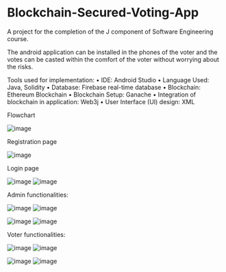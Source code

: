 # Blockchain-Secured-Voting-App
A project for the completion of the J component of Software Engineering course.

The android application can be installed in the phones of the voter and the votes can be casted within the comfort of the voter without worrying about the risks.

Tools used for implementation:
•	IDE: Android Studio 
•	Language Used: Java, Solidity 
•	Database: Firebase real-time database 
•	Blockchain: Ethereum Blockchain 
•	Blockchain Setup: Ganache 
•	Integration of blockchain in application: Web3j 
•	User Interface (UI) design: XML


Flowchart

![image](https://user-images.githubusercontent.com/89520561/169280640-41d147c3-5cbd-44a2-b8bb-d526ce705659.png)


Registration page


![image](https://user-images.githubusercontent.com/89520561/169281081-55aff177-6c2b-46c0-9702-f0cde44c0b78.png)


Login page


![image](https://user-images.githubusercontent.com/89520561/169281272-1cf0b006-5de4-4de2-b13a-2adcaaa6f545.png)
![image](https://user-images.githubusercontent.com/89520561/169281365-5049d880-d0fe-45aa-8ace-7baf9ae1eddc.png)


Admin functionalities:


![image](https://user-images.githubusercontent.com/89520561/169281552-f5752d4f-46b8-48a9-9141-a1e9563f8314.png)
![image](https://user-images.githubusercontent.com/89520561/169281629-622fc493-da9f-4506-823c-ad6616864f2d.png)


![image](https://user-images.githubusercontent.com/89520561/169281720-151a2353-b3fe-405b-89bd-5c54bc42e622.png)
![image](https://user-images.githubusercontent.com/89520561/169281770-046ce358-0be6-41e5-b804-756dfc4c126a.png)


Voter functionalities:


![image](https://user-images.githubusercontent.com/89520561/169281936-a137571a-5187-4f1b-852e-a29a4bbb74bc.png)
![image](https://user-images.githubusercontent.com/89520561/169281996-d7e886d8-49c2-43ad-a2fe-db3ede3b4dd4.png)


![image](https://user-images.githubusercontent.com/89520561/169282112-700ae4fa-4d2b-4bc8-bd35-75c1f44ea636.png)
![image](https://user-images.githubusercontent.com/89520561/169282188-612008ac-c36f-40ae-b38a-028a8400a547.png)


